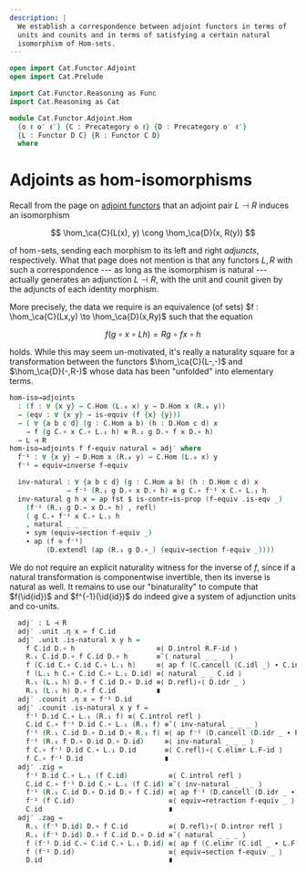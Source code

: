 ```yaml
---
description: |
  We establish a correspondence between adjoint functors in terms of
  units and counits and in terms of satisfying a certain natural
  isomorphism of Hom-sets.
---
```

```agda
open import Cat.Functor.Adjoint
open import Cat.Prelude

import Cat.Functor.Reasoning as Func
import Cat.Reasoning as Cat

module Cat.Functor.Adjoint.Hom
  {o ℓ o′ ℓ′} {C : Precategory o ℓ} {D : Precategory o′ ℓ′}
  {L : Functor D C} {R : Functor C D}
  where
```

<!--
```agda
private
  module C = Cat C
  module D = Cat D
  module L = Func L
  module R = Func R
open _⊣_
open _=>_
```
-->

# Adjoints as hom-isomorphisms

Recall from the page on [adjoint functors] that an adjoint pair $L
\dashv R$ induces an isomorphism

$$
\hom_\ca{C}(L(x), y) \cong \hom_\ca{D}(x, R(y))
$$

of $\hom$-sets, sending each morphism to its left and right _adjuncts_,
respectively. What that page does not mention is that any functors $L,
R$ with such a correspondence --- as long as the isomorphism is natural
--- actually generates an adjunction $L \dashv R$, with the unit and
counit given by the adjuncts of each identity morphism.

[adjoint functors]: Cat.Functor.Adjoint.html

More precisely, the data we require is an equivalence (of sets) $f :
\hom_\ca{C}(Lx,y) \to \hom_\ca{D}(x,Ry)$ such that the equation

$$
f(g \circ x \circ Lh) = Rg \circ fx \circ h
$$

holds. While this may seem un-motivated, it's really a naturality square
for a transformation between the functors $\hom_\ca{C}(L-,-)$ and
$\hom_\ca{D}(-,R-)$ whose data has been "unfolded" into elementary
terms.

```agda
hom-iso→adjoints
  : (f : ∀ {x y} → C.Hom (L.₀ x) y → D.Hom x (R.₀ y))
  → (eqv : ∀ {x y} → is-equiv (f {x} {y}))
  → ( ∀ {a b c d} (g : C.Hom a b) (h : D.Hom c d) x
    → f (g C.∘ x C.∘ L.₁ h) ≡ R.₁ g D.∘ f x D.∘ h)
  → L ⊣ R
hom-iso→adjoints f f-equiv natural = adj′ where
  f⁻¹ : ∀ {x y} → D.Hom x (R.₀ y) → C.Hom (L.₀ x) y
  f⁻¹ = equiv→inverse f-equiv

  inv-natural : ∀ {a b c d} (g : C.Hom a b) (h : D.Hom c d) x
              → f⁻¹ (R.₁ g D.∘ x D.∘ h) ≡ g C.∘ f⁻¹ x C.∘ L.₁ h
  inv-natural g h x = ap fst $ is-contr→is-prop (f-equiv .is-eqv _)
    (f⁻¹ (R.₁ g D.∘ x D.∘ h) , refl)
    ( g C.∘ f⁻¹ x C.∘ L.₁ h
    , natural _ _ _
    ∙ sym (equiv→section f-equiv _)
    ∙ ap (f ⊙ f⁻¹)
         (D.extendl (ap (R.₁ g D.∘_) (equiv→section f-equiv _))))
```

We do not require an explicit naturality witness for the inverse of $f$,
since if a natural transformation is componentwise invertible, then its
inverse is natural as well. It remains to use our "binaturality" to
compute that $f(\id{id})$ and $f^{-1}(\id{id})$ do indeed give a system
of adjunction units and co-units.

```agda
  adj′ : L ⊣ R
  adj′ .unit .η x = f C.id
  adj′ .unit .is-natural x y h =
    f C.id D.∘ h                    ≡⟨ D.introl R.F-id ⟩
    R.₁ C.id D.∘ f C.id D.∘ h       ≡˘⟨ natural _ _ _ ⟩
    f (C.id C.∘ C.id C.∘ L.₁ h)     ≡⟨ ap f (C.cancell (C.idl _) ∙ C.intror (C.idl _ ∙ L.F-id)) ⟩
    f (L.₁ h C.∘ C.id C.∘ L.₁ D.id) ≡⟨ natural _ _ C.id ⟩
    R.₁ (L.₁ h) D.∘ f C.id D.∘ D.id ≡⟨ D.refl⟩∘⟨ D.idr _ ⟩
    R.₁ (L.₁ h) D.∘ f C.id          ∎
  adj′ .counit .η x = f⁻¹ D.id
  adj′ .counit .is-natural x y f =
    f⁻¹ D.id C.∘ L.₁ (R.₁ f) ≡⟨ C.introl refl ⟩
    C.id C.∘ f⁻¹ D.id C.∘ L.₁ (R.₁ f) ≡˘⟨ inv-natural _ _ _ ⟩
    f⁻¹ (R.₁ C.id D.∘ D.id D.∘ R.₁ f) ≡⟨ ap f⁻¹ (D.cancell (D.idr _ ∙ R.F-id) ∙ D.intror (D.idl _)) ⟩
    f⁻¹ (R.₁ f D.∘ D.id D.∘ D.id)     ≡⟨ inv-natural _ _ _ ⟩
    f C.∘ f⁻¹ D.id C.∘ L.₁ D.id       ≡⟨ C.refl⟩∘⟨ C.elimr L.F-id ⟩
    f C.∘ f⁻¹ D.id                    ∎
  adj′ .zig =
    f⁻¹ D.id C.∘ L.₁ (f C.id)          ≡⟨ C.introl refl ⟩
    C.id C.∘ f⁻¹ D.id C.∘ L.₁ (f C.id) ≡˘⟨ inv-natural _ _ _ ⟩
    f⁻¹ (R.₁ C.id D.∘ D.id D.∘ f C.id) ≡⟨ ap f⁻¹ (D.cancell (D.idr _ ∙ R.F-id)) ⟩
    f⁻¹ (f C.id)                       ≡⟨ equiv→retraction f-equiv _ ⟩
    C.id                               ∎
  adj′ .zag =
    R.₁ (f⁻¹ D.id) D.∘ f C.id          ≡⟨ D.refl⟩∘⟨ D.intror refl ⟩
    R.₁ (f⁻¹ D.id) D.∘ f C.id D.∘ D.id ≡˘⟨ natural _ _ _ ⟩
    f (f⁻¹ D.id C.∘ C.id C.∘ L.₁ D.id) ≡⟨ ap f (C.elimr (C.idl _ ∙ L.F-id)) ⟩
    f (f⁻¹ D.id)                       ≡⟨ equiv→section f-equiv _ ⟩
    D.id                               ∎
